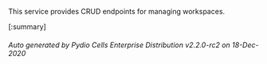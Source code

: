 






This service provides CRUD endpoints for managing workspaces.

[:summary]

###### Auto generated by Pydio Cells Enterprise Distribution v2.2.0-rc2 on 18-Dec-2020
